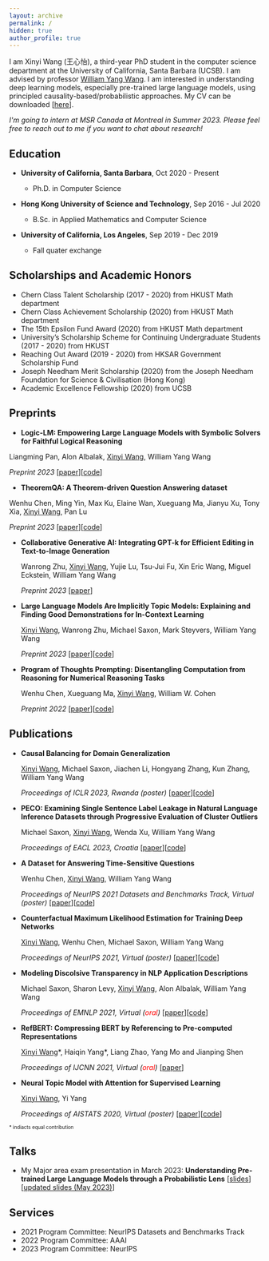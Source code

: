 ```yaml
---
layout: archive
permalink: /
hidden: true
author_profile: true
---
```


I am Xinyi Wang (王心怡), a third-year PhD student in the computer science department at the University of California, Santa Barbara (UCSB). I am advised by professor [William Yang Wang](https://sites.cs.ucsb.edu/~william/index.html).
I am interested in understanding deep learning models, especially pre-trained large language models, using principled causality-based/probabilistic approaches. My CV can be downloaded \[[here](pdf\CV.pdf)\].

*I'm going to intern at MSR Canada at Montreal in Summer 2023. Please feel free to reach out to me if you want to chat about research!*

<!-- *I'm actively looking for a 2023 summer research internship. Please feel free to reach out to me if you think I could be a fit!* -->
<!-- and I have also been working with professor [Kun Zhang](https://www.andrew.cmu.edu/user/kunz1/).  -->
<!-- I graduated from the Hong Kong University of Science and Technology (HKUST) in 2020 with a B.Sc. in applied mathematics and computer science.  -->
<!-- I was on exchange at the University of California, Los Angeles (UCLA) from September to December, 2019.  -->
<!-- I also had the fortune to work with [Yi Yang](http://yya518.github.io/) and [Prof. Yuan Yao](https://yao-lab.github.io/).  -->
<!-- \[[CV](/pdf/Resume.pdf)\]  -->

## Education 
* **University of California, Santa Barbara**, Oct 2020 - Present
  * Ph.D. in Computer Science

* **Hong Kong University of Science and Technology**, Sep 2016 - Jul 2020
  * B.Sc. in Applied Mathematics and Computer Science
  <!-- * CGA: 3.74/4.30  -->
  <!-- \[[transcript](/pdf/HKUST_transcript.pdf)\] -->
  <!-- * Capstone Project Supervisor: Prof. Yuan, Yao  -->

* **University of California, Los Angeles**, Sep 2019 - Dec 2019
  * Fall quater exchange
  <!-- * CGA: 3.90/4.00 (Dean's Honors List)  -->
  <!-- \[[transcript](/pdf/UCLA_transcript.pdf)\] -->

## Scholarships and Academic Honors

* Chern Class Talent Scholarship (2017 - 2020) from HKUST Math department
* Chern Class Achievement Scholarship (2020) from HKUST Math department
* The 15th Epsilon Fund Award (2020) from HKUST Math department
* University’s Scholarship Scheme for Continuing Undergraduate Students (2017 - 2020) from HKUST
* Reaching Out Award (2019 - 2020) from HKSAR Government Scholarship Fund
* Joseph Needham Merit Scholarship (2020) from the Joseph Needham Foundation for Science & Civilisation (Hong Kong) 
* Academic Excellence Fellowship (2020) from UCSB

## Preprints

* **Logic-LM: Empowering Large Language Models with Symbolic Solvers for Faithful Logical Reasoning**

Liangming Pan, Alon Albalak, <u>Xinyi Wang</u>, William Yang Wang

_Preprint 2023_ \[[paper](https://arxiv.org/abs/2305.12295)\]\[[code](https://github.com/teacherpeterpan/Logic-LLM)\]

* **TheoremQA: A Theorem-driven Question Answering dataset**

Wenhu Chen, Ming Yin, Max Ku, Elaine Wan, Xueguang Ma, Jianyu Xu, Tony Xia, <u>Xinyi Wang</u>, Pan Lu

_Preprint 2023_ \[[paper](https://arxiv.org/abs/2305.12524)\]\[[code](https://github.com/wenhuchen/TheoremQA)\]

* **Collaborative Generative AI: Integrating GPT-k for Efficient Editing in Text-to-Image Generation**

  Wanrong Zhu, <u>Xinyi Wang</u>, Yujie Lu, Tsu-Jui Fu, Xin Eric Wang, Miguel Eckstein, William Yang Wang

  _Preprint 2023_ \[[paper](https://arxiv.org/abs/2305.11317)\]

* **Large Language Models Are Implicitly Topic Models: Explaining and Finding Good Demonstrations for In-Context Learning**

  <u>Xinyi Wang</u>, Wanrong Zhu, Michael Saxon, Mark Steyvers, William Yang Wang

  _Preprint 2023_ \[[paper](http://arxiv.org/abs/2301.11916)\]\[[code](https://github.com/WANGXinyiLinda/concept-based-demonstration-selection)\]

* **Program of Thoughts Prompting: Disentangling Computation from Reasoning for Numerical Reasoning Tasks**

  Wenhu Chen, Xueguang Ma, <u>Xinyi Wang</u>, William W. Cohen

  _Preprint 2022_ \[[paper](https://arxiv.org/abs/2211.12588)\]\[[code](https://github.com/wenhuchen/Program-of-Thoughts)\]

## Publications

* **Causal Balancing for Domain Generalization**

  <u>Xinyi Wang</u>, Michael Saxon, Jiachen Li, Hongyang Zhang, Kun Zhang, William Yang Wang

  _Proceedings of ICLR 2023, Rwanda (poster)_ \[[paper](https://arxiv.org/abs/2206.05263)\]\[[code](https://github.com/WANGXinyiLinda/causal-balancing-for-domain-generalization)\]

* **PECO: Examining Single Sentence Label Leakage in Natural Language Inference Datasets through Progressive Evaluation of Cluster Outliers**

  Michael Saxon, <u>Xinyi Wang</u>, Wenda Xu, William Yang Wang
  
  _Proceedings of EACL 2023, Croatia_ \[[paper](https://arxiv.org/abs/2112.09237)\]\[[code](https://github.com/michaelsaxon/DatasetAnalysis)\]

* **A Dataset for Answering Time-Sensitive Questions** 

  Wenhu Chen, <u>Xinyi Wang</u>, William Yang Wang 

  _Proceedings of NeurIPS 2021 Datasets and Benchmarks Track, Virtual (poster)_ \[[paper](https://arxiv.org/abs/2108.06314)\]\[[code](https://github.com/wenhuchen/Time-Sensitive-QA)\]

* **Counterfactual Maximum Likelihood Estimation for Training Deep Networks** 

  <u>Xinyi Wang</u>, Wenhu Chen, Michael Saxon, William Yang Wang 

  _Proceedings of NeurIPS 2021, Virtual (poster)_ \[[paper](https://arxiv.org/abs/2106.03831)\]\[[code](https://github.com/WANGXinyiLinda/CMLE)\]

* **Modeling Discolsive Transparency in NLP Application Descriptions** 

  Michael Saxon, Sharon Levy, <u>Xinyi Wang</u>, Alon Albalak, William Yang Wang 

  _Proceedings of EMNLP 2021, Virtual (<span style="color:red">oral</span>)_ \[[paper](https://arxiv.org/abs/2101.00433)\]\[[code](https://github.com/michaelsaxon/disclosive-transparency)\]

* **RefBERT: Compressing BERT by Referencing to Pre-computed Representations** 

  <u>Xinyi Wang</u>\*, Haiqin Yang\*, Liang Zhao, Yang Mo and Jianping Shen 

  _Proceedings of IJCNN 2021, Virtual (<span style="color:red">oral</span>)_ \[[paper](https://arxiv.org/abs/2106.08898)\]

* **Neural Topic Model with Attention for Supervised Learning** 

  <u>Xinyi Wang</u>, Yi Yang 

   _Proceedings of AISTATS 2020, Virtual (poster)_ \[[paper](http://proceedings.mlr.press/v108/wang20c.html)\]\[[code](https://github.com/WANGXinyiLinda/Neural-Topic-Model-with-Attention-for-Supervised-Learning)\]

<!-- * **Direct Proof of the Formation of Droplet Surface Shape and the Principle of Minimizing Free Energy** (College Physics. Sep. 2020)

  Kang Jin, **Xinyi Wang**, Kaihang Gui -->

<sub><sup>* indiacts equal contribution</sup></sub>

## Talks
* My Major area exam presentation in March 2023: **Understanding Pre-trained Large Language Models through a Probabilistic Lens** \[[slides](pdf\MAE_online.pdf)\] \[[updated slides (May 2023)](pdf\llms.pdf)\] 


## Services
* 2021 Program Committee: NeurIPS Datasets and Benchmarks Track
* 2022 Program Committee: AAAI
* 2023 Program Committee: NeurIPS